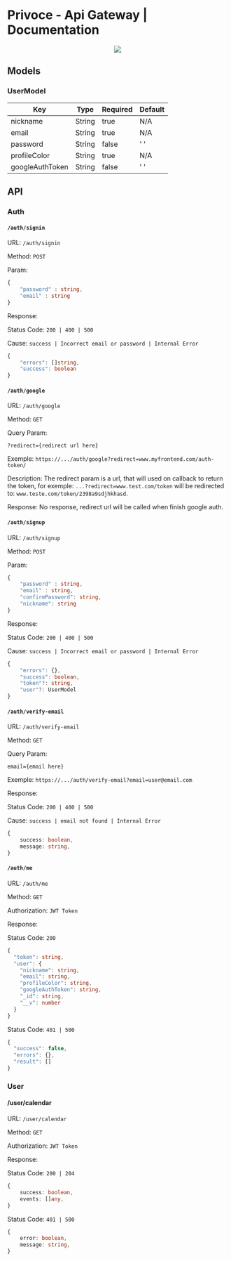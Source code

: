 # Privoce - Api Gateway | Documentation

<div align="center">

![](preview.png)

</div>

## Models

### UserModel

| Key             | Type   | Required | Default |
| --------------- | ------ | -------- | ------- |
| nickname        | String | true     | N/A     |
| email           | String | true     | N/A     |
| password        | String | false    | ' '     |
| profileColor    | String | true     | N/A     |
| googleAuthToken | String | false    | ' '     |

## API

### Auth

#### `/auth/signin`

URL: `/auth/signin`

Method: `POST`

Param:

```typescript
{
    "password" : string,
    "email" : string
}
```

Response:

Status Code: `200 | 400 | 500`

Cause: `success | Incorrect email or password | Internal Error`

```typescript
{
    "errors": []string,
    "success": boolean
}
```

#### `/auth/google`

URL: `/auth/google`

Method: `GET`

Query Param:

```
?redirect={redirect url here}
```

Exemple: `https://.../auth/google?redirect=www.myfrontend.com/auth-token/`

Description: The redirect param is a url, that will used on callback to return the token, for exemple: `...?redirect=www.test.com/token` will be redirected to: `www.teste.com/token/2398a9sdjhkhasd`.

Response: No response, redirect url will be called when finish google auth.

#### `/auth/signup`

URL: `/auth/signup`

Method: `POST`

Param:

```typescript
{
    "password" : string,
    "email" : string,
    "confirmPassword": string,
    "nickname": string
}
```

Response:

Status Code: `200 | 400 | 500`

Cause: `success | Incorrect email or password | Internal Error`

```typescript
{
    "errors": {},
    "success": boolean,
    "token"?: string,
    "user"?: UserModel
}
```

#### `/auth/verify-email`

URL: `/auth/verify-email`

Method: `GET`

Query Param:

```
email={email here}
```

Exemple: `https://.../auth/verify-email?email=user@email.com`

Response:

Status Code: `200 | 400 | 500`

Cause: `success | email not found | Internal Error`

```typescript
{
    success: boolean,
    message: string,
}
```

#### `/auth/me`

URL: `/auth/me`

Method: `GET`

Authorization: `JWT Token`

Response:

Status Code: `200`

```typescript
{
  "token": string,
  "user": {
    "nickname": string,
    "email": string,
    "profileColor": string,
    "googleAuthToken": string,
    "_id": string,
    "__v": number
  }
}
```

Status Code: `401 | 500`

```typescript
{
  "success": false,
  "errors": {},
  "result": []
}
```

### User

#### /user/calendar

URL: `/user/calendar`

Method: `GET`

Authorization: `JWT Token`

Response:

Status Code: `200 | 204`

```typescript
{
    success: boolean,
    events: []any,
}
```

Status Code: `401 | 500`

```typescript
{
    error: boolean,
    message: string,
}
```
